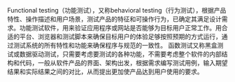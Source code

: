 Functional testing（功能测试），又称behavioral testing（行为测试），根据产品特性、操作描述和用户场景，测试产品的特征和可操作行为，已确定其满足设计需求。功能测试软件，用来验证应用程序或网站是否能够为目标用户正常工作。用合适的平台、浏览器和测试脚本来确保目标用户的体验足够按照预期的方式运行，通过测试系统的所有特性和功能来确保程序与规范的一致性。
函数测试又称黑盒测试或数据驱动测试，只需要考虑要测试的各种功能，不需要考虑整个软件的内部结构和代码，一般从软件产品的界面、架构出发，根据需求编写测试用例，输入期望结果和实际结果之间的对比，从而提出更加使产品达到用户使用的要求。
